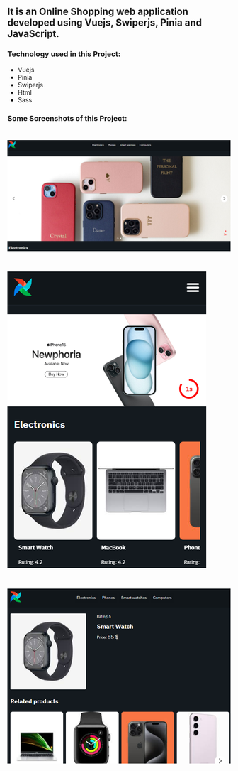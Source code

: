 ## It is an Online Shopping web application developed using Vuejs, Swiperjs, Pinia and JavaScript.

### Technology used in this Project:

- Vuejs
- Pinia
- Swiperjs
- Html
- Sass

### Some Screenshots of this Project:

# ![Category page](public/a2.png)

# ![Category page](public/a3.png)

# ![Mobile menu](public/a4.png)
